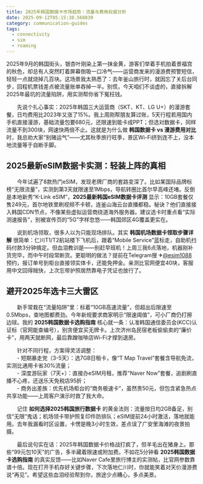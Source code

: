 ```yaml
---
title: 2025年韩国数据卡市场趋势：流量与费用权威分析
date: 2025-09-12T05:15:38.568839
category: communication-guides
tags:
  - connectivity
  - sim
  - roaming
---
```


2025年9月的韩国街头，银杏叶刚染上第一抹金黄，游客们举着手机拍着景福宫的秋色，却总有人突然盯着屏幕倒吸一口冷气——运营商发来的漫游费预警短信，轻轻一点就烧掉几百块。这场景我太熟悉了：去年釜山旅行时，就因忘了关后台同步，回程机票钱差点被流量账单吞掉一半。别慌，今天咱们不谈虚的，直接拆解2025年最坑的流量陷阱，用实测帮你省下冤枉钱。

　　先说个扎心事实：2025年韩国三大运营商（SKT、KT、LG U+）的漫游套餐，日均费用比2023年又涨了15%。我上周刚帮朋友算过账，5天行程若用国内手机直接漫游，基础流量包要680元，还限速到能卡成PPT；但选对数据卡，同样流量不到300块，网速快两倍不止。这就是为什么做 **韩国数据卡 vs 漫游费用对比** 时，我总劝大家“别赌运气”——尤其秋季旅行旺季，景区Wi-Fi挤到连不上，没本地流量等于自断手脚。

## 2025最新eSIM数据卡实测：轻装上阵的真相  
　　今年试遍了8款热门eSIM，发现老牌厂商的套路变深了。比如某国际品牌标榜“无限流量”，实测到第3天就限速至1Mbps，导航转圈比首尔早高峰还堵。反倒是本地新秀“K-Link eSIM”，**2025最新韩国eSIM数据卡评测** 显示：10GB套餐仅售249元，首尔地铁里刷视频不卡顿，连釜山海云台直播都稳。秘诀？他们直接接入韩国CDN节点，不像某些虚拟运营商绕道海外服务器。建议选卡时重点看“实际测速报告”，别被宣传页的“5G”字样忽悠——韩国郊区4G覆盖更实在。

　　说到机场领取，很多人以为只能现场排队。其实 **韩国机场数据卡领取步骤详解** 很简单：仁川T1/T2航站楼下飞机后，跟着“Mobile Service”蓝标走，自助机扫码付款3分钟搞定。但血泪教训是——别赶早班机！上周三我6点落地，机器刚补货完毕，而中午时段常断货。更聪明的做法？提前在Telegram搜 ✈[@esim1088](https://t.me/s/esim1088) 预约，报订单号到柜台直接领实体卡，还能免押金。亲测比官网便宜40块，客服用中文回得贼快，上次忘带护照居然靠电子凭证也放行了。

## 避开2025年选卡三大雷区  
　　新手常栽在“流量陷阱”里：标着“10GB高速流量”，但超出后限速至0.5Mbps，查地图都费劲。今年新规要求商家明示“限速阈值”，可小厂商仍打擦边球。我的 **2025韩国数据卡选购指南** 核心就一条：认准韩国通信委员会(KCC)认证标（官网能查编号），别贪便宜买无牌卡。上次济州岛民宿老板偷偷卖的“廉价卡”，用两天就断网，最后靠蹭咖啡店Wi-Fi才撑到退房。

　　针对不同行程，方案得灵活调整：  
　　- 短期暴走党（3-5天）：选7GB日租卡，像“T Map Travel”套餐含导航免流，实测比通用卡省30%流量；  
　　- 深度游玩家（7天+）：直接办eSIM月租，推荐“Naver Now”套餐，追剧刷直播不心疼，还送乐天免税店95折；  
　　- 商务出差族：优先机场柜台的“商务极速卡”，虽然贵50元，但包含紧急热点共享功能——上周客户演示时救了我大命。  

　　记住 **如何选择2025韩国旅行数据卡** 的黄金法则：流量按日均2GB备足，别信“无限”鬼话；机场领卡带护照复印件防排队；eSIM提前24小时激活，落地就能用。去年我漏看时区设置，卡愣是晚3小时生效，差点误了广安里海滩的夜景拍摄。

　　最后说句实在话：2025年韩国数据卡价格战打疯了，但羊毛出在猪身上。那些“99元包10天”的广告，多半藏着限速或附加费。不如花5分钟看 **2025韩国数据卡选购指南** 的真实反馈——比如Naver Cafe里旅行博主的实测帖，比官网参数靠谱十倍。现在打开手机存好关键步骤，下次落地仁川时，你就能笑着对天价漫游费说“再见”。希望这些血泪经验帮到你，旅途少点糟心，多点美景。